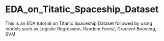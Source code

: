 # EDA_on_Titatic_Spaceship_Dataset
This is an EDA tutorial on Titanic Spaceship Dataset followed by using models such as Logistic Regression, Random Forest, Gradient Boosting, SVM
